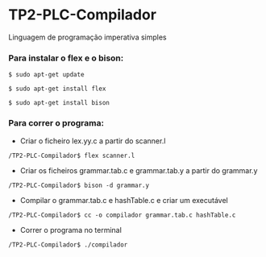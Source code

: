 # TP2-PLC-Compilador
Linguagem de programação imperativa simples

### Para instalar o flex e o bison:
```
$ sudo apt-get update

$ sudo apt-get install flex

$ sudo apt-get install bison
```


### Para correr o programa:
- Criar o ficheiro lex.yy.c a partir do scanner.l
```
/TP2-PLC-Compilador$ flex scanner.l
```
- Criar os ficheiros grammar.tab.c e grammar.tab.y a partir do grammar.y
```
/TP2-PLC-Compilador$ bison -d grammar.y
```
- Compilar o grammar.tab.c e hashTable.c e criar um executável
```
/TP2-PLC-Compilador$ cc -o compilador grammar.tab.c hashTable.c
```
- Correr o programa no terminal
```
/TP2-PLC-Compilador$ ./compilador
```
